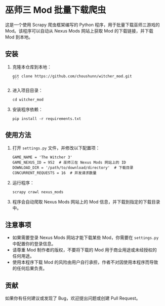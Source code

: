 # 巫师三 Mod 批量下载爬虫

这是一个使用 Scrapy 爬虫框架编写的 Python 程序，用于批量下载巫师三游戏的 Mod。该程序可以自动从 Nexus Mods 网站上获取 Mod 的下载链接，并下载 Mod 到本地。

## 安装

1. 克隆本仓库到本地：

   `````
   git clone https://github.com/choushunn/witcher_mod.git
   ```

2. 进入项目目录：

   ````
   cd witcher_mod
   ````

3. 安装程序依赖：

   ````
   pip install -r requirements.txt
   ````

## 使用方法

1. 打开 `settings.py` 文件，并修改以下配置项：

   ````
   GAME_NAME = 'The Witcher 3'
   GAME_NEXUS_ID = 952  # 巫师三在 Nexus Mods 网站上的 ID
   DOWNLOAD_DIR = '/path/to/download/directory'  # 下载目录
   CONCURRENT_REQUESTS = 16  # 并发请求数量
   ````

2. 运行程序：

   ````
   scrapy crawl nexus_mods
   ````

3. 程序会自动爬取 Nexus Mods 网站上的 Mod 信息，并下载到指定的下载目录中。

## 注意事项

- 如果需要登录 Nexus Mods 网站才能下载某些 Mod，你需要在 `settings.py` 中配置你的登录信息。
- 请尊重 Mod 制作者的版权，不要将下载的 Mod 用于商业用途或未经授权的任何用途。
- 使用本程序下载 Mod 的风险由用户自行承担，作者不对因使用本程序而导致的任何后果负责。

## 贡献

如果你有任何建议或发现了 Bug，欢迎提出问题或创建 Pull Request。

